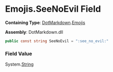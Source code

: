 # Emojis\.SeeNoEvil Field

**Containing Type**: [DotMarkdown](../../README.md)\.[Emojis](../README.md)

**Assembly**: DotMarkdown\.dll

```csharp
public const string SeeNoEvil = ":see_no_evil:"
```

### Field Value

System\.[String](https://docs.microsoft.com/en-us/dotnet/api/system.string)